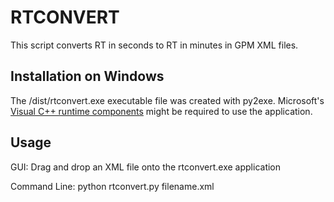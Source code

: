 # RTCONVERT

This script converts RT in seconds to RT in minutes in GPM XML files.

## Installation on Windows

The /dist/rtconvert.exe executable file was created with py2exe.  Microsoft's [Visual C++ runtime components](https://www.microsoft.com/en-us/download/details.aspx?id=29) might be required to use the application.

## Usage

GUI: Drag and drop an XML file onto the rtconvert.exe application

Command Line: python rtconvert.py filename.xml